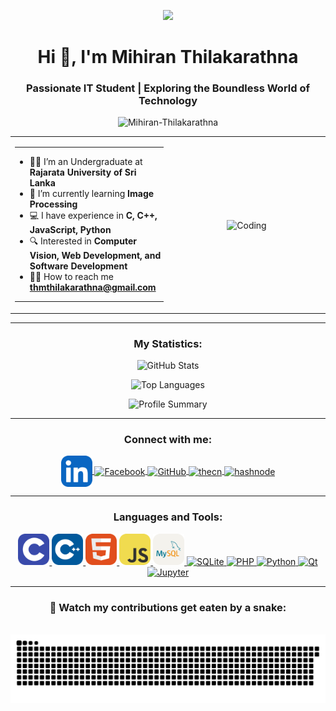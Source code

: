 <p align="center">
  <img src="https://github.com/7oSkaaa/7oSkaaa/blob/main/Images/about_me.gif?raw=true" width="100px">
</p>

<h1 align="center">Hi 👋, I'm Mihiran Thilakarathna</h1>
<h3 align="center">Passionate IT Student | Exploring the Boundless World of Technology</h3>

<p align="center">
  <img src="https://komarev.com/ghpvc/?username=Mihiran-Thilakarathna&label=Profile%20views&color=0e75b6&style=flat" alt="Mihiran-Thilakarathna" />
</p>

<table align="center">
<tr border="none">  
<td width="50%" align="left">

---

- 🧑‍🎓 I’m an Undergraduate at **Rajarata University of Sri Lanka**  
- 🌱 I’m currently learning **Image Processing**  
- 💻 I have experience in **C, C++, JavaScript, Python**  
- 🔍 Interested in **Computer Vision, Web Development, and Software Development**  
- 👨‍💻 How to reach me **thmthilakarathna@gmail.com**  

---

</td>
<td width="50%" align="center">
  <img align="center" alt="Coding" width="450" src="https://repository-images.githubusercontent.com/588181932/e36ec678-7984-4cdd-8e4c-a3932772ff8e">
</td>
</tr>
</table>

---

<h3 align="center">My Statistics:</h3>

<p align="center">
  <img src="https://github-readme-stats.vercel.app/api?username=Mihiran-Thilakarathna&show_icons=true&theme=tokyonight" alt="GitHub Stats" />
</p>

<p align="center">
  <img src="https://github-readme-stats.vercel.app/api/top-langs/?username=Mihiran-Thilakarathna&theme=tokyonight" alt="Top Languages" />
</p>

<p align="center">
  <img src="https://github-profile-summary-cards.vercel.app/api/cards/profile-details?username=Mihiran-Thilakarathna&theme=tokyonight" alt="Profile Summary" />
</p>

---

<h3 align="center">Connect with me:</h3>
<p align="center">
  <a href="https://www.linkedin.com/in/mihiran-thilakarathna-9478302a8" target="blank">
    <img align="center" src="https://github.com/tandpfun/skill-icons/blob/main/icons/LinkedIn.svg" alt="LinkedIn" height="50" width="50" />
  </a>
  
  <a href="https://www.facebook.com/share/1F9v3MWQih/" target="_blank">
    <img align="center" src="https://upload.wikimedia.org/wikipedia/commons/5/51/Facebook_f_logo_%282019%29.svg" alt="Facebook" height="50" width="50" />
  </a>

  <a href="https://github.com/Mihiran-Thilakarathna" target="_blank">
    <img align="center" src="https://upload.wikimedia.org/wikipedia/commons/9/91/Octicons-mark-github.svg" alt="GitHub" height="50" width="50" />
  </a> 
    
  <a href="https://www.thecn.com/MT1347" target="blank">
    <img align="center" src="https://www.thecn.com/img/com/icon/home-cn-logo-s.png.w128h128.jpg" alt="thecn" height="50" width="50" />
  </a>  

  <a href="https://codecrazeteam.blogspot.com/" target="blank">
    <img align="center" src="https://user-images.githubusercontent.com/88904952/234982196-562aea17-5532-4550-8c08-1c7cb994a541.png" alt="hashnode" height="50" width="50" />
  </a>
</p>

---

<h3 align="center">Languages and Tools:</h3>
<p align="center"> 
    <a href="https://www.cprogramming.com/" target="_blank">
        <img src="https://github.com/tandpfun/skill-icons/blob/main/icons/C.svg" alt="C" width="50" height="50"/>
    </a> 
    <a href="https://www.w3schools.com/cpp/" target="_blank">
        <img src="https://github.com/tandpfun/skill-icons/blob/main/icons/CPP.svg" alt="C++" width="50" height="50"/>
    </a> 
    <a href="https://www.w3.org/html/" target="_blank">
        <img src="https://github.com/tandpfun/skill-icons/blob/main/icons/HTML.svg" alt="HTML5" width="50" height="50"/>
    </a>  
    <a href="https://developer.mozilla.org/en-US/docs/Web/JavaScript" target="_blank">
        <img src="https://github.com/tandpfun/skill-icons/blob/main/icons/JavaScript.svg" alt="JavaScript" width="50" height="50"/>
    </a> 
    <a href="https://www.mysql.com/" target="_blank">
        <img src="https://github.com/tandpfun/skill-icons/blob/main/icons/MySQL-Light.svg" alt="MySQL" width="50" height="50"/>
    </a> 
    <a href="https://www.sqlite.org/" target="_blank">
        <img height="50" src="https://www.vectorlogo.zone/logos/sqlite/sqlite-ar21.svg" alt="SQLite"/>
    </a>
    <a href="https://www.php.net" target="_blank">
        <img src="https://github.com/Scar1109/skill-icons/blob/Scar1109/icons/PHP-Light.svg" alt="PHP" width="50" height="50"/>
    </a> 
    <a href="https://www.python.org" target="_blank">
        <img src="https://github.com/Scar1109/skill-icons/blob/main/icons/Python-Light.svg" alt="Python" width="50" height="50"/>
    </a> 
    <a href="https://www.qt.io/" target="_blank">
        <img src="https://upload.wikimedia.org/wikipedia/commons/0/0b/Qt_logo_2016.svg" alt="Qt" width="40" height="40"/>
    </a>
    <a href="https://jupyter.org/" target="_blank">
        <img height="50" src="https://www.vectorlogo.zone/logos/jupyter/jupyter-ar21.svg" alt="Jupyter"/>
    </a>
</p>

---

<h3 align="center">🐍 Watch my contributions get eaten by a snake:</h3>

<div align="center">
  <br>
  <img alt="snake eating my contributions" src="https://raw.githubusercontent.com/codediaz/codediaz/output/github-contribution-grid-snake.svg" />
  <br/>
</div>
